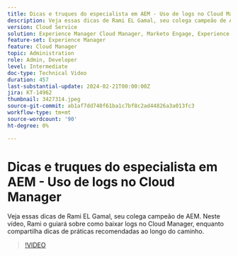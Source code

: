 ```yaml
---
title: Dicas e truques do especialista em AEM - Uso de logs no Cloud Manager
description: Veja essas dicas de Rami EL Gamal, seu colega campeão de AEM. Neste vídeo, Rami o guiará sobre como baixar logs no Cloud Manager, enquanto compartilha dicas de práticas recomendadas ao longo do caminho.
version: Cloud Service
solution: Experience Manager Cloud Manager, Marketo Engage, Experience Manager
feature-set: Experience Manager
feature: Cloud Manager
topic: Administration
role: Admin, Developer
level: Intermediate
doc-type: Technical Video
duration: 457
last-substantial-update: 2024-02-21T00:00:00Z
jira: KT-14962
thumbnail: 3427314.jpeg
source-git-commit: ab1af7dd740f61ba1c7bf8c2ad44826a3a013fc3
workflow-type: tm+mt
source-wordcount: '90'
ht-degree: 0%

---
```



# Dicas e truques do especialista em AEM - Uso de logs no Cloud Manager

Veja essas dicas de Rami EL Gamal, seu colega campeão de AEM. Neste vídeo, Rami o guiará sobre como baixar logs no Cloud Manager, enquanto compartilha dicas de práticas recomendadas ao longo do caminho.

>[!VIDEO](https://video.tv.adobe.com/v/3427314/?learn=on)